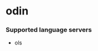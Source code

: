 # odin
<!--- THIS DOCUMENT IS AUTOMATICALLY GENERATED, DON'T EDIT IT -->

### Supported language servers

- ols
